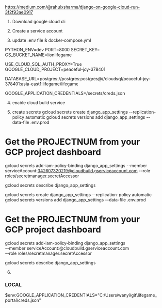 https://medium.com/@rahulxsharma/django-on-google-cloud-run-3f2f93ae0917

1. Download google cloud cli

2. Create a service account

3. update .env file & docker-compose.yml

PYTHON_ENV=dev
PORT=8000
SECRET_KEY=<SECRET>
GS_BUCKET_NAME=lionlifegame

USE_CLOUD_SQL_AUTH_PROXY=True
GOOGLE_CLOUD_PROJECT=peaceful-joy-378401

DATABASE_URL=postgres://postgres:postgres@//cloudsql/peaceful-joy-378401:asia-east1:lifegame/lifegame

GOOGLE_APPLICATION_CREDENTIALS=/secrets/creds.json

4. enable cloud build service 

5. create secrets
gcloud secrets create django_app_settings --replication-policy automatic
gcloud secrets versions add django_app_settings --data-file .env.prod

# Get the PROJECTNUM from your GCP project dashboard
gcloud secrets add-iam-policy-binding django_app_settings --member serviceAccount:342607320219@cloudbuild.gserviceaccount.com --role roles/secretmanager.secretAccessor

gcloud secrets describe django_app_settings



gcloud secrets create django_app_settings --replication-policy automatic
gcloud secrets versions add django_app_settings --data-file .env.prod

# Get the PROJECTNUM from your GCP project dashboard
gcloud secrets add-iam-policy-binding django_app_settings \
    --member serviceAccount:<PROJECTNUM>@cloudbuild.gserviceaccount.com \
    --role roles/secretmanager.secretAccessor

gcloud secrets describe django_app_settings

6. 

### LOCAL
$env:GOOGLE_APPLICATION_CREDENTIALS="C:\Users\wanyi\git\lifegame_portal\creds.json"